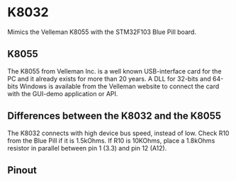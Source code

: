 # K8032
Mimics the Velleman K8055 with the STM32F103 Blue Pill board.

## K8055
The K8055 from Velleman Inc. is a well known USB-interface card for the PC and it already exists for more than 20 years. A DLL for 32-bits and 64-bits Windows is available from the Velleman website to connect the card with the GUI-demo application or API. 

## Differences between the K8032 and the K8055
The K8032 connects with high device bus speed, instead of low. Check R10 from the Blue Pill if it is 1.5kOhms. If R10 is 10KOhms, place a 1.8kOhms resistor in parallel between pin 1 (3.3) and pin 12 (A12). 

## Pinout

